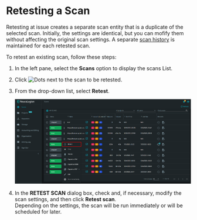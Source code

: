 # Retesting a Scan
Retesting at issue creates a separate scan entity that is a duplicate of the selected scan. Initially, the settings are identical, but you can mofify them without affecting the original scan settings. A separate [scan history](guide/np-web-ui/scanning/reviewing-scan-history.md) is maintained for each retested scan.

To retest an existing scan, follow these steps:
1. In the left pane, select the **Scans** option to display the scans List. 
2. Click ![Dots](media/dots-button.png ':size=2%') next to the scan to be retested.
3. From the drop-down list, select **Retest**.

    ![retest-scan](media/retest-scan.png ':size=60%')

4. In the **RETEST SCAN** dialog box, check and, if necessary, modify the scan settings, and then click **Retest scan**.<br>
    Depending on the settings, the scan will be run immediately or will be scheduled for later.